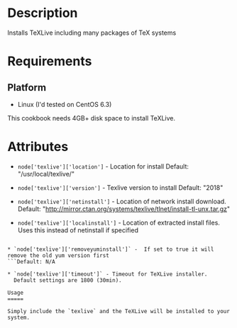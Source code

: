 Description
===========

Installs TeXLive including many packages of TeX systems

Requirements
============

## Platform

* Linux (I'd tested on CentOS 6.3)

This cookbook needs 4GB+ disk space to install TeXLive.

Attributes
==========

* `node['texlive']['location']` - Location for install
  Default: "/usr/local/texlive/"

* `node['texlive']['version']` - Texlive version to install
  Default: "2018"

* `node['texlive']['netinstall']` - Location of network install download.
  Default: "http://mirror.ctan.org/systems/texlive/tlnet/install-tl-unx.tar.gz"

* `node['texlive']['localinstall']` - Location of extracted install files.  Uses this instead of netinstall if specified
```Default: N/A

* `node['texlive']['removeyuminstall']` -  If set to true it will remove the old yum version first
```Default: N/A

* `node['texlive']['timeout']` - Timeout for TeXLive installer.
  Default settings are 1800 (30min).

Usage
=====

Simply include the `texlive` and the TeXLive will be installed to your system.
